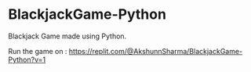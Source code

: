 # BlackjackGame-Python
Blackjack Game made using Python.


Run the game on : https://replit.com/@AkshunnSharma/BlackjackGame-Python?v=1
